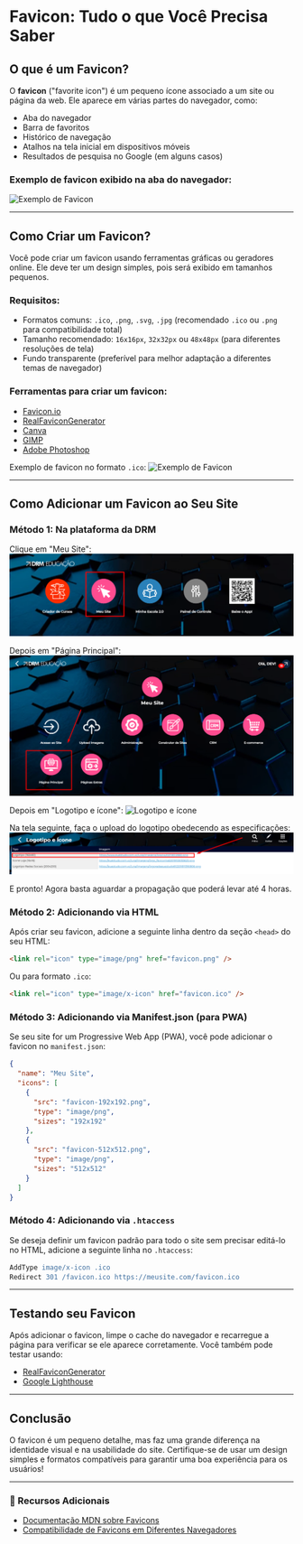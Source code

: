 # Favicon: Tudo o que Você Precisa Saber

## O que é um Favicon?

O **favicon** ("favorite icon") é um pequeno ícone associado a um site ou página da web. Ele aparece em várias partes do navegador, como:

- Aba do navegador
- Barra de favoritos
- Histórico de navegação
- Atalhos na tela inicial em dispositivos móveis
- Resultados de pesquisa no Google (em alguns casos)

### Exemplo de favicon exibido na aba do navegador:

![Exemplo de Favicon](https://github.com/DRMEducacao/Template-Ocean/blob/main/check-listBeforeDelivery/image/faviconExample.jpg)

---

## Como Criar um Favicon?

Você pode criar um favicon usando ferramentas gráficas ou geradores online. Ele deve ter um design simples, pois será exibido em tamanhos pequenos.

### Requisitos:

- Formatos comuns: `.ico`, `.png`, `.svg`, `.jpg` (recomendado `.ico` ou `.png` para compatibilidade total)
- Tamanho recomendado: `16x16px`, `32x32px` ou `48x48px` (para diferentes resoluções de tela)
- Fundo transparente (preferível para melhor adaptação a diferentes temas de navegador)

### Ferramentas para criar um favicon:

- [Favicon.io](https://favicon.io/)
- [RealFaviconGenerator](https://realfavicongenerator.net/)
- [Canva](https://www.canva.com/)
- [GIMP](https://www.gimp.org/)
- [Adobe Photoshop](https://www.adobe.com/products/photoshop.html)

Exemplo de favicon no formato `.ico`:
![Exemplo de Favicon](https://euestudo.com.vc/sys/images/icon.png)

---

## Como Adicionar um Favicon ao Seu Site

### Método 1: Na plataforma da DRM

Clique em "Meu Site":
![Meu Site](https://github.com/IsaiasSantanaDosSantos/O-QUE-E-FAVICON/blob/main/image/meuSite.png)

Depois em "Página Principal":
![Página principal](https://github.com/IsaiasSantanaDosSantos/O-QUE-E-FAVICON/blob/main/image/mainPage.png)

Depois em "Logotipo e ícone":
![Logotipo e ícone](https://github.com/IsaiasSantanaDosSantos/Pre-delivery-checklist/blob/main/image/faviconDRM.png)

Na tela seguinte, faça o upload do logotipo obedecendo as especificações:
![Logotipo e ícone](https://github.com/IsaiasSantanaDosSantos/O-QUE-E-FAVICON/blob/main/image/lista.png)

E pronto! Agora basta aguardar a propagação que poderá levar até 4 horas.

### Método 2: Adicionando via HTML

Após criar seu favicon, adicione a seguinte linha dentro da seção `<head>` do seu HTML:

```html
<link rel="icon" type="image/png" href="favicon.png" />
```

Ou para formato `.ico`:

```html
<link rel="icon" type="image/x-icon" href="favicon.ico" />
```

### Método 3: Adicionando via Manifest.json (para PWA)

Se seu site for um Progressive Web App (PWA), você pode adicionar o favicon no `manifest.json`:

```json
{
  "name": "Meu Site",
  "icons": [
    {
      "src": "favicon-192x192.png",
      "type": "image/png",
      "sizes": "192x192"
    },
    {
      "src": "favicon-512x512.png",
      "type": "image/png",
      "sizes": "512x512"
    }
  ]
}
```

### Método 4: Adicionando via `.htaccess`

Se deseja definir um favicon padrão para todo o site sem precisar editá-lo no HTML, adicione a seguinte linha no `.htaccess`:

```apache
AddType image/x-icon .ico
Redirect 301 /favicon.ico https://meusite.com/favicon.ico
```

---

## Testando seu Favicon

Após adicionar o favicon, limpe o cache do navegador e recarregue a página para verificar se ele aparece corretamente. Você também pode testar usando:

- [RealFaviconGenerator](https://realfavicongenerator.net/favicon_checker)
- [Google Lighthouse](https://developers.google.com/web/tools/lighthouse/)

---

## Conclusão

O favicon é um pequeno detalhe, mas faz uma grande diferença na identidade visual e na usabilidade do site. Certifique-se de usar um design simples e formatos compatíveis para garantir uma boa experiência para os usuários!

---

### 📌 Recursos Adicionais

- [Documentação MDN sobre Favicons](https://developer.mozilla.org/pt-BR/docs/Web/HTML/Element/link#favicons)
- [Compatibilidade de Favicons em Diferentes Navegadores](https://caniuse.com/link-icon)
